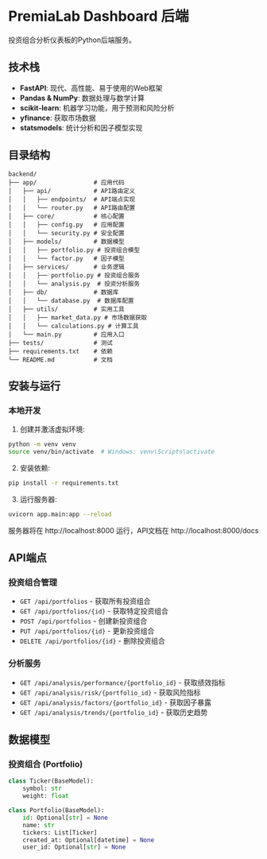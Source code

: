 # PremiaLab Dashboard 后端

投资组合分析仪表板的Python后端服务。

## 技术栈

- **FastAPI**: 现代、高性能、易于使用的Web框架
- **Pandas & NumPy**: 数据处理与数学计算
- **scikit-learn**: 机器学习功能，用于预测和风险分析
- **yfinance**: 获取市场数据
- **statsmodels**: 统计分析和因子模型实现

## 目录结构

```
backend/
├── app/                # 应用代码
│   ├── api/            # API路由定义
│   │   ├── endpoints/  # API端点实现
│   │   └── router.py   # API路由配置
│   ├── core/           # 核心配置
│   │   ├── config.py   # 应用配置
│   │   └── security.py # 安全配置
│   ├── models/         # 数据模型
│   │   ├── portfolio.py # 投资组合模型
│   │   └── factor.py   # 因子模型
│   ├── services/       # 业务逻辑
│   │   ├── portfolio.py # 投资组合服务
│   │   └── analysis.py  # 投资分析服务
│   ├── db/             # 数据库
│   │   └── database.py  # 数据库配置
│   ├── utils/          # 实用工具
│   │   ├── market_data.py # 市场数据获取
│   │   └── calculations.py # 计算工具
│   └── main.py         # 应用入口
├── tests/              # 测试
├── requirements.txt    # 依赖
└── README.md           # 文档
```

## 安装与运行

### 本地开发

1. 创建并激活虚拟环境:

```bash
python -m venv venv
source venv/bin/activate  # Windows: venv\Scripts\activate
```

2. 安装依赖:

```bash
pip install -r requirements.txt
```

3. 运行服务器:

```bash
uvicorn app.main:app --reload
```

服务器将在 http://localhost:8000 运行，API文档在 http://localhost:8000/docs

## API端点

### 投资组合管理

- `GET /api/portfolios` - 获取所有投资组合
- `GET /api/portfolios/{id}` - 获取特定投资组合
- `POST /api/portfolios` - 创建新投资组合
- `PUT /api/portfolios/{id}` - 更新投资组合
- `DELETE /api/portfolios/{id}` - 删除投资组合

### 分析服务

- `GET /api/analysis/performance/{portfolio_id}` - 获取绩效指标
- `GET /api/analysis/risk/{portfolio_id}` - 获取风险指标
- `GET /api/analysis/factors/{portfolio_id}` - 获取因子暴露
- `GET /api/analysis/trends/{portfolio_id}` - 获取历史趋势

## 数据模型

### 投资组合 (Portfolio)

```python
class Ticker(BaseModel):
    symbol: str
    weight: float

class Portfolio(BaseModel):
    id: Optional[str] = None
    name: str
    tickers: List[Ticker]
    created_at: Optional[datetime] = None
    user_id: Optional[str] = None
``` 